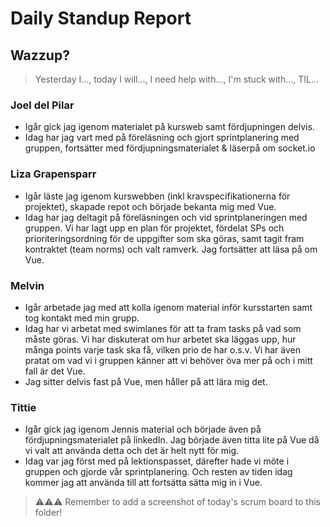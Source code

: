 # Daily Standup Report

## Wazzup?

> Yesterday I…, today I will…, I need help with…, I'm stuck with…, TIL…

### Joel del Pilar

- Igår gick jag igenom materialet på kursweb samt fördjupningen delvis.
- Idag har jag vart med på föreläsning och gjort sprintplanering med gruppen, fortsätter med fördjupningsmaterialet & läserpå om socket.io

### Liza Grapensparr

- Igår läste jag igenom kurswebben (inkl kravspecifikationerna för projektet), skapade repot och började bekanta mig med Vue.
- Idag har jag deltagit på föreläsningen och vid sprintplaneringen med gruppen. Vi har lagt upp en plan för projektet, fördelat SPs och prioriteringsordning för de uppgifter som ska göras, samt tagit fram kontraktet (team norms) och valt ramverk. Jag fortsätter att läsa på om Vue. 

### Melvin

- Igår arbetade jag med att kolla igenom material inför kursstarten samt tog kontakt med min grupp.
- Idag har vi arbetat med swimlanes för att ta fram tasks på vad som måste göras. Vi har diskuterat om hur arbetet ska läggas upp, hur många points varje task     ska få, vilken prio de har o.s.v. Vi har även pratat om vad vi i gruppen känner att vi behöver öva mer på och i mitt fall är det Vue.
- Jag sitter delvis fast på Vue, men håller på att lära mig det.

### Tittie

- Igår gick jag igenom Jennis material och började även på fördjupningsmaterialet på linkedIn. Jag började även titta lite på Vue då vi valt att använda detta och det är helt nytt för mig. 
- Idag var jag först med på lektionspasset, därefter hade vi möte i gruppen och gjorde vår sprintplanering. Och resten av tiden idag kommer jag att använda till att fortsätta sätta mig in i Vue. 

> ⚠️⚠️⚠️ Remember to add a screenshot of today's scrum board to this folder!
